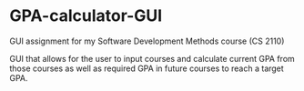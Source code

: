 # GPA-calculator-GUI
GUI assignment for my Software Development Methods course (CS 2110)

GUI that allows for the user to input courses and calculate current GPA from those courses as well as required GPA in future courses to reach a target GPA.
